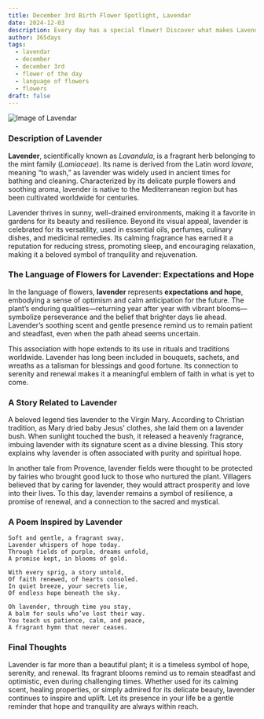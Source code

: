 ```yaml
---
title: December 3rd Birth Flower Spotlight, Lavendar
date: 2024-12-03
description: Every day has a special flower! Discover what makes Lavendar unique as today’s birth flower and its symbolic meaning.
author: 365days
tags:
  - lavendar
  - december
  - december 3rd
  - flower of the day
  - language of flowers
  - flowers
draft: false
---
```


![Image of Lavendar](https://cdn.pixabay.com/photo/2021/06/29/18/51/lavender-6374964_640.jpg#center)


### Description of Lavender

**Lavender**, scientifically known as _Lavandula_, is a fragrant herb belonging to the mint family (_Lamiaceae_). Its name is derived from the Latin word _lavare_, meaning “to wash,” as lavender was widely used in ancient times for bathing and cleaning. Characterized by its delicate purple flowers and soothing aroma, lavender is native to the Mediterranean region but has been cultivated worldwide for centuries.

Lavender thrives in sunny, well-drained environments, making it a favorite in gardens for its beauty and resilience. Beyond its visual appeal, lavender is celebrated for its versatility, used in essential oils, perfumes, culinary dishes, and medicinal remedies. Its calming fragrance has earned it a reputation for reducing stress, promoting sleep, and encouraging relaxation, making it a beloved symbol of tranquility and rejuvenation.

### The Language of Flowers for Lavender: Expectations and Hope

In the language of flowers, **lavender** represents **expectations and hope**, embodying a sense of optimism and calm anticipation for the future. The plant’s enduring qualities—returning year after year with vibrant blooms—symbolize perseverance and the belief that brighter days lie ahead. Lavender’s soothing scent and gentle presence remind us to remain patient and steadfast, even when the path ahead seems uncertain.

This association with hope extends to its use in rituals and traditions worldwide. Lavender has long been included in bouquets, sachets, and wreaths as a talisman for blessings and good fortune. Its connection to serenity and renewal makes it a meaningful emblem of faith in what is yet to come.

### A Story Related to Lavender

A beloved legend ties lavender to the Virgin Mary. According to Christian tradition, as Mary dried baby Jesus' clothes, she laid them on a lavender bush. When sunlight touched the bush, it released a heavenly fragrance, imbuing lavender with its signature scent as a divine blessing. This story explains why lavender is often associated with purity and spiritual hope.

In another tale from Provence, lavender fields were thought to be protected by fairies who brought good luck to those who nurtured the plant. Villagers believed that by caring for lavender, they would attract prosperity and love into their lives. To this day, lavender remains a symbol of resilience, a promise of renewal, and a connection to the sacred and mystical.

### A Poem Inspired by Lavender

```
Soft and gentle, a fragrant sway,  
Lavender whispers of hope today.  
Through fields of purple, dreams unfold,  
A promise kept, in blooms of gold.  

With every sprig, a story untold,  
Of faith renewed, of hearts consoled.  
In quiet breeze, your secrets lie,  
Of endless hope beneath the sky.  

Oh lavender, through time you stay,  
A balm for souls who’ve lost their way.  
You teach us patience, calm, and peace,  
A fragrant hymn that never ceases.  
```

### Final Thoughts

Lavender is far more than a beautiful plant; it is a timeless symbol of hope, serenity, and renewal. Its fragrant blooms remind us to remain steadfast and optimistic, even during challenging times. Whether used for its calming scent, healing properties, or simply admired for its delicate beauty, lavender continues to inspire and uplift. Let its presence in your life be a gentle reminder that hope and tranquility are always within reach.